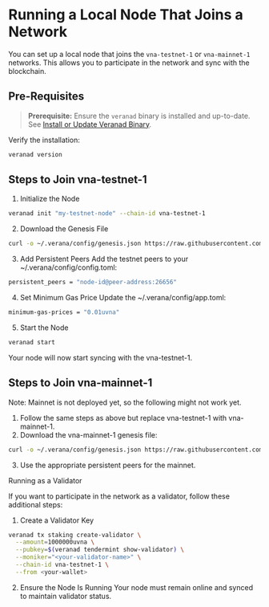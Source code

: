 # Running a Local Node That Joins a Network

You can set up a local node that joins the `vna-testnet-1` or `vna-mainnet-1` networks. This allows you to participate in the network and sync with the blockchain.

## Pre-Requisites

> **Prerequisite:** Ensure the `veranad` binary is installed and up-to-date.  
> See [Install or Update Veranad Binary](./prerequisites#1-install-or-update-the-veranad-binary).

Verify the installation:
```bash
veranad version
```



## Steps to Join vna-testnet-1

1.	Initialize the Node
```bash
veranad init "my-testnet-node" --chain-id vna-testnet-1
```


2.	Download the Genesis File

```bash
curl -o ~/.verana/config/genesis.json https://raw.githubusercontent.com/verana-labs/networks/main/vna-testnet-1/genesis.json
```


3.	Add Persistent Peers
Add the testnet peers to your ~/.verana/config/config.toml:

```bash
persistent_peers = "node-id@peer-address:26656"
```


4.	Set Minimum Gas Price
Update the ~/.verana/config/app.toml:

```bash
minimum-gas-prices = "0.01uvna"
```


5.	Start the Node

```bash
veranad start
```


Your node will now start syncing with the vna-testnet-1.

## Steps to Join vna-mainnet-1

Note: Mainnet is not deployed yet, so the following might not work yet.

1.	Follow the same steps as above but replace vna-testnet-1 with vna-mainnet-1.
2.	Download the vna-mainnet-1 genesis file:

```bash
curl -o ~/.verana/config/genesis.json https://raw.githubusercontent.com/verana-labs/networks/main/vna-mainnet-1/genesis.json
```

3.	Use the appropriate persistent peers for the mainnet.

Running as a Validator

If you want to participate in the network as a validator, follow these additional steps:

1.	Create a Validator Key

```bash
veranad tx staking create-validator \
  --amount=1000000uvna \
  --pubkey=$(veranad tendermint show-validator) \
  --moniker="<your-validator-name>" \
  --chain-id vna-testnet-1 \
  --from <your-wallet>
```


2.	Ensure the Node Is Running
Your node must remain online and synced to maintain validator status.
